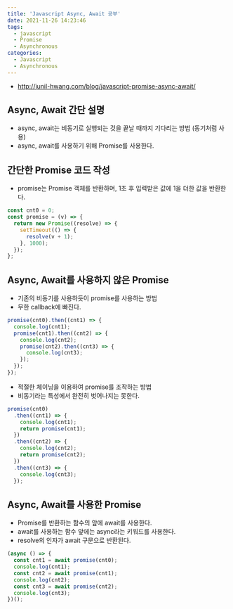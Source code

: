 ```yaml
---
title: 'Javascript Async, Await 공부'
date: 2021-11-26 14:23:46
tags:
  - javascript
  - Promise
  - Asynchronous
categories:
  - Javascript
  - Asynchronous
---
```


- http://junil-hwang.com/blog/javascript-promise-async-await/

## Async, Await 간단 설명

- async, await는 비동기로 실행되는 것을 끝날 때까지 기다리는 방법 (동기처럼 사용)
- async, await를 사용하기 위해 Promise를 사용한다.

## 간단한 Promise 코드 작성

- promise는 Promise 객체를 반환하며, 1초 후 입력받은 값에 1을 더한 값을 반환한다.

```javascript
const cnt0 = 0;
const promise = (v) => {
  return new Promise((resolve) => {
    setTimeout(() => {
      resolve(v + 1);
    }, 1000);
  });
};
```

## Async, Await를 사용하지 않은 Promise

- 기존의 비동기를 사용하듯이 promise를 사용하는 방법
- 무한 callback에 빠진다.

```javascript
promise(cnt0).then((cnt1) => {
  console.log(cnt1);
  promise(cnt1).then((cnt2) => {
    console.log(cnt2);
    promise(cnt2).then((cnt3) => {
      console.log(cnt3);
    });
  });
});
```

- 적절한 체이닝을 이용하여 promise를 조작하는 방법
- 비동기라는 특성에서 완전히 벗어나지는 못한다.

```javascript
promise(cnt0)
  .then((cnt1) => {
    console.log(cnt1);
    return promise(cnt1);
  })
  .then((cnt2) => {
    console.log(cnt2);
    return promise(cnt2);
  })
  .then((cnt3) => {
    console.log(cnt3);
  });
```

## Async, Await를 사용한 Promise

- Promise를 반환하는 함수의 앞에 await를 사용한다.
- await를 사용하는 함수 앞에는 async라는 키워드를 사용한다.
- resolve의 인자가 await 구문으로 반환된다.

```javascript
(async () => {
  const cnt1 = await promise(cnt0);
  console.log(cnt1);
  const cnt2 = await promise(cnt1);
  console.log(cnt2);
  const cnt3 = await promise(cnt2);
  console.log(cnt3);
})();
```
